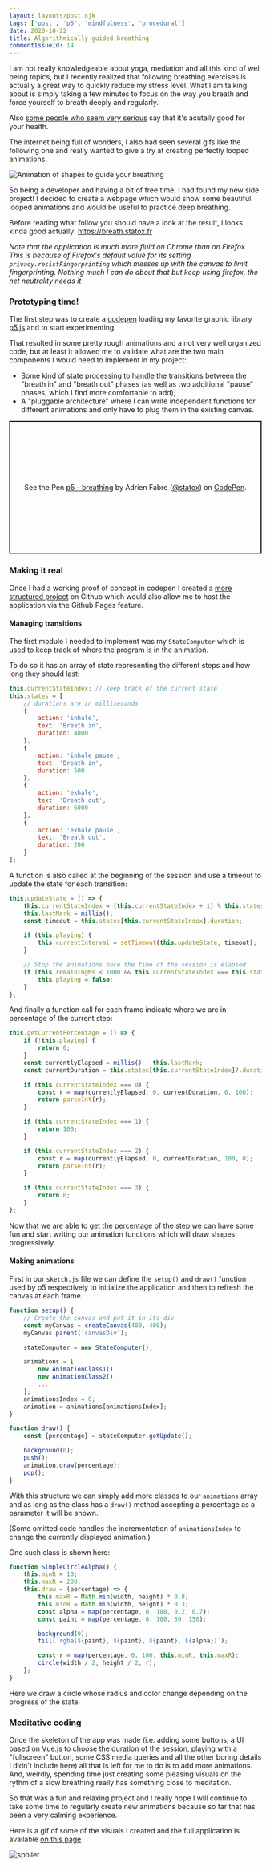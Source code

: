 ```yaml
---
layout: layouts/post.njk
tags: ['post', 'p5', 'mindfulness', 'procedural']
date: 2020-10-22
title: Algorithmically guided breathing
commentIssueId: 14
---
```


I am not really knowledgeable about yoga, mediation and all this kind of well being topics, but I recently realized that following breathing exercises is actually a great way to quickly reduce my stress level. What I am talking about is simply taking a few minutes to focus on the way you breath and force yourself to breath deeply and regularly.

Also [some people who seem very serious](https://breathe.ersjournals.com/content/13/4/298) say that it's acutally good for your health.

The internet being full of wonders, I also had seen several gifs like the following one and really wanted to give a try at creating perfectly looped animations.

![Animation of shapes to guide your breathing](https://media.giphy.com/media/krP2NRkLqnKEg/giphy.gif)

So being a developer and having a bit of free time, I had found my new side project! I decided to create a webpage which would show some beautiful looped animations and would be useful to practice deep breathing.

Before reading what follow you should have a look at the result, I looks kinda good actually: https://breath.statox.fr

_Note that the application is much more fluid on Chrome than on Firefox. This is because of Firefox's default value for its setting `privacy.resistFingerprinting` which messes up with the canvas to limit fingerprinting. Nothing much I can do about that but keep using firefox, the net neutrality needs it_

### Prototyping time!

The first step was to create a [codepen](https://codepen.io/statox/pen/abNVYZZ) loading my favorite graphic library [p5.js](https://p5js.org/) and to start experimenting.

That resulted in some pretty rough animations and a not very well organized code, but at least it allowed me to validate what are the two main components I would need to implement in my project:

-   Some kind of state processing to handle the transitions between the "breath in" and "breath out" phases (as well as two additional "pause" phases, which I find more comfortable to add);
-   A "pluggable architecture" where I can write independent functions for different animations and only have to plug them in the existing canvas.

<p class="codepen" data-height="265" data-theme-id="dark" data-default-tab="js,result" data-user="statox" data-slug-hash="abNVYZZ" style="height: 265px; box-sizing: border-box; display: flex; align-items: center; justify-content: center; border: 2px solid; margin: 1em 0; padding: 1em;" data-pen-title="p5 - breathing">
  <span>See the Pen <a href="https://codepen.io/statox/pen/abNVYZZ">
  p5 - breathing</a> by Adrien Fabre (<a href="https://codepen.io/statox">@statox</a>)
  on <a href="https://codepen.io">CodePen</a>.</span>
</p>
<script async src="https://static.codepen.io/assets/embed/ei.js"></script>

### Making it real

Once I had a working proof of concept in codepen I created a [more structured project](https://github.com/statox/breath) on Github which would also allow me to host the application via the Github Pages feature.

#### Managing transitions

The first module I needed to implement was my `StateComputer` which is used to keep track of where the program is in the animation.

To do so it has an array of state representing the different steps and how long they should last:

```javascript
this.currentStateIndex; // keep track of the current state
this.states = [
    // durations are in milliseconds
    {
        action: 'inhale',
        text: 'Breath in',
        duration: 4000
    },
    {
        action: 'inhale pause',
        text: 'Breath in',
        duration: 500
    },
    {
        action: 'exhale',
        text: 'Breath out',
        duration: 6000
    },
    {
        action: 'exhale pause',
        text: 'Breath out',
        duration: 200
    }
];
```

A function is also called at the beginning of the session and use a timeout to update the state for each transition:

```javascript
this.updateState = () => {
    this.currentStateIndex = (this.currentStateIndex + 1) % this.states.length || 0;
    this.lastMark = millis();
    const timeout = this.states[this.currentStateIndex].duration;

    if (this.playing) {
        this.currentInterval = setTimeout(this.updateState, timeout);
    }

    // Stop the animations once the time of the session is elapsed
    if (this.remainingMs < 1000 && this.currentStateIndex === this.states.length - 1) {
        this.playing = false;
    }
};
```

And finally a function call for each frame indicate where we are in percentage of the current step:

```javascript
this.getCurrentPercentage = () => {
    if (!this.playing) {
        return 0;
    }
    const currentlyElapsed = millis() - this.lastMark;
    const currentDuration = this.states[this.currentStateIndex]?.duration;

    if (this.currentStateIndex === 0) {
        const r = map(currentlyElapsed, 0, currentDuration, 0, 100);
        return parseInt(r);
    }

    if (this.currentStateIndex === 1) {
        return 100;
    }

    if (this.currentStateIndex === 2) {
        const r = map(currentlyElapsed, 0, currentDuration, 100, 0);
        return parseInt(r);
    }

    if (this.currentStateIndex === 3) {
        return 0;
    }
};
```

Now that we are able to get the percentage of the step we can have some fun and start writing our animation functions which will draw shapes progressively.

#### Making animations

First in our `sketch.js` file we can define the `setup()` and `draw()` function used by p5 respectively to initialize the application and then to refresh the canvas at each frame.

```javascript
function setup() {
    // Create the canvas and put it in its div
    const myCanvas = createCanvas(400, 400);
    myCanvas.parent('canvasDiv');

    stateComputer = new StateComputer();

    animations = [
        new AnimationClass1(),
        new AnimationClass2(),
        ...
    ];
    animationsIndex = 0;
    animation = animations[animationsIndex];
}

function draw() {
    const {percentage} = stateComputer.getUpdate();

    background(0);
    push();
    animation.draw(percentage);
    pop();
}
```

With this structure we can simply add more classes to our `animations` array and as long as the class has a `draw()` method accepting a percentage as a parameter it will be shown.

(Some omitted code handles the incrementation of `animationsIndex` to change the currently displayed animation.)

One such class is shown here:

```javascript
function SimpleCircleAlpha() {
    this.minR = 10;
    this.maxR = 200;
    this.draw = (percentage) => {
        this.maxR = Math.min(width, height) * 0.8;
        this.minR = Math.min(width, height) * 0.3;
        const alpha = map(percentage, 0, 100, 0.2, 0.7);
        const paint = map(percentage, 0, 100, 50, 150);

        background(0);
        fill(`rgba(${paint}, ${paint}, ${paint}, ${alpha})`);

        const r = map(percentage, 0, 100, this.minR, this.maxR);
        circle(width / 2, height / 2, r);
    };
}
```

Here we draw a circle whose radius and color change depending on the progress of the state.

### Meditative coding

Once the skeleton of the app was made (i.e. adding some buttons, a UI based on Vue.js to choose the duration of the session, playing with a "fullscreen" button, some CSS media queries and all the other boring details I didn't include here) all that is left for me to do is to add more animations. And, weirdly, spending time just creating some pleasing visuals on the rythm of a slow breathing really has something close to meditation.

So that was a fun and relaxing project and I really hope I will continue to take some time to regularly create new animations because so far that has been a very calming experience.

Here is a gif of some of the visuals I created and the full application is available [on this page](https://breath.statox.fr)

![spoiler](../../../../images/breath.gif)
